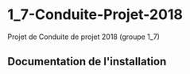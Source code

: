 # 1_7-Conduite-Projet-2018
Projet de Conduite de projet 2018 (groupe 1_7)

## Documentation de l'installation
